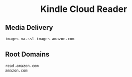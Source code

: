 


<h1 align="center">Kindle Cloud Reader</h1>  


## Media Delivery


```html
images-na.ssl-images-amazon.com
```  


## Root Domains


```html
read.amazon.com
amazon.com
```  

